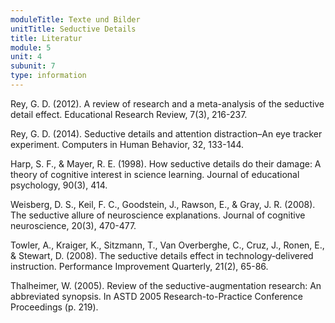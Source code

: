 ```yaml
---
moduleTitle: Texte und Bilder
unitTitle: Seductive Details
title: Literatur
module: 5
unit: 4
subunit: 7
type: information
---
```



Rey, G. D. (2012). A review of research and a meta-analysis of the seductive detail effect. Educational Research Review, 7(3), 216-237.

Rey, G. D. (2014). Seductive details and attention distraction–An eye tracker experiment. Computers in Human Behavior, 32, 133-144.

Harp, S. F., & Mayer, R. E. (1998). How seductive details do their damage: A theory of cognitive interest in science learning. Journal of educational psychology, 90(3), 414.

Weisberg, D. S., Keil, F. C., Goodstein, J., Rawson, E., & Gray, J. R. (2008). The seductive allure of neuroscience explanations. Journal of cognitive neuroscience, 20(3), 470-477.

Towler, A., Kraiger, K., Sitzmann, T., Van Overberghe, C., Cruz, J., Ronen, E., & Stewart, D. (2008). The seductive details effect in technology‐delivered instruction. Performance Improvement Quarterly, 21(2), 65-86.

Thalheimer, W. (2005). Review of the seductive-augmentation research: An abbreviated synopsis. In ASTD 2005 Research-to-Practice Conference Proceedings (p. 219).
